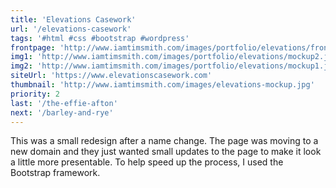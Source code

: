 ```yaml
---
title: 'Elevations Casework'
url: '/elevations-casework'
tags: '#html #css #bootstrap #wordpress'
frontpage: 'http://www.iamtimsmith.com/images/portfolio/elevations/frontpage.jpg'
img1: 'http://www.iamtimsmith.com/images/portfolio/elevations/mockup2.jpg'
img2: 'http://www.iamtimsmith.com/images/portfolio/elevations/mockup1.jpg'
siteUrl: 'https://www.elevationscasework.com'
thumbnail: 'http://www.iamtimsmith.com/images/elevations-mockup.jpg'
priority: 2
last: '/the-effie-afton'
next: '/barley-and-rye'
---
```

This was a small redesign after a name change. The page was moving to a new domain and they just wanted small updates to the page to make it look a little more presentable. To help speed up the process, I used the Bootstrap framework.